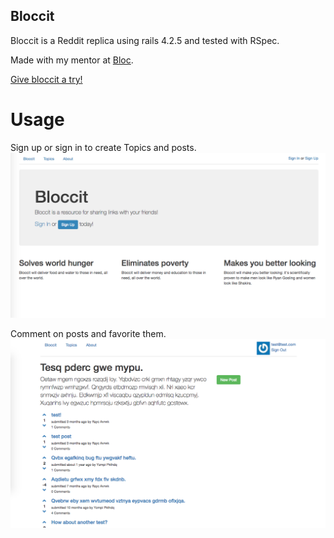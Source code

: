 ## Bloccit
Bloccit is a Reddit replica using rails 4.2.5 and tested with RSpec.

 Made with my mentor at [Bloc](http://bloc.io).

[Give bloccit a try!](https://cryptic-dawn-72531.herokuapp.com/)

# Usage
Sign up or sign in to create Topics and posts.
![Bloccit Screenshot](https://github.com/alpeterson24/bloccit/blob/master/app/assets/images/bloccit%20ss.png "Bloccit Home")



Comment on posts and favorite them.
![Comment or Post](https://github.com/alpeterson24/bloccit/blob/master/app/assets/images/Post.png "Post")
